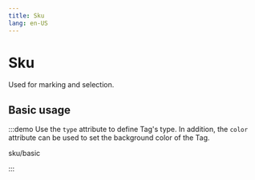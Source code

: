 ```yaml
---
title: Sku
lang: en-US
---
```


# Sku

Used for marking and selection.

## Basic usage

:::demo Use the `type` attribute to define Tag's type. In addition, the `color` attribute can be used to set the background color of the Tag.

sku/basic

:::
